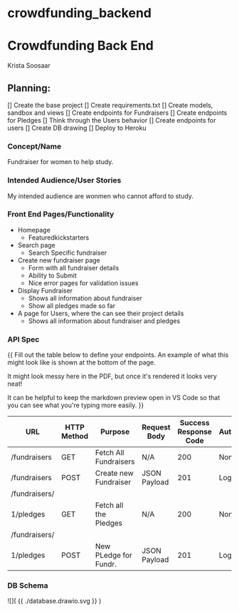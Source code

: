 # crowdfunding_backend

# Crowdfunding Back End

Krista Soosaar

## Planning:

[] Create the base project
[] Create requirements.txt
[] Create models, sandbox and views
[] Create endpoints for Fundraisers
[] Create endpoints for Pledges
[] Think through the Users behavior
[] Create endpoints for users
[] Create DB drawing
[] Deploy to Heroku

### Concept/Name

Fundraiser for women to help study.

### Intended Audience/User Stories

My intended audience are wonmen who cannot afford to study.

### Front End Pages/Functionality

- Homepage
  - Featuredkickstarters
- Search page
  - Search Specific fundraiser
- Create new fundraiser page
  - Form with all fundraiser details
  - Ability to Submit
  - Nice error pages for validation issues
- Display Fundraiser
  - Shows all information about fundraiser
  - Show all pledges made so far
- A page for Users, where the can see their project details
  - Shows all information about fundraiser and pledges

### API Spec

{{ Fill out the table below to define your endpoints. An example of what this might look like is shown at the bottom of the page.

It might look messy here in the PDF, but once it's rendered it looks very neat!

It can be helpful to keep the markdown preview open in VS Code so that you can see what you're typing more easily. }}

| URL           | HTTP Method | Purpose               | Request Body | Success Response Code | Authentication/Authorisation |
| ------------- | ----------- | --------------------- | ------------ | --------------------- | ---------------------------- |
| /fundraisers  | GET         | Fetch All Fundraisers | N/A          | 200                   | None                         |
| /fundraisers  | POST        | Create new Fundraiser | JSON Payload | 201                   | Logged in User               |
| /fundraisers/ |
| 1/pledges     | GET         | Fetch all the Pledges | N/A          | 200                   | None                         |
| /fundraisers/ |
| 1/pledges     | POST        | New PLedge for Fundr. | JSON Payload | 201                   | Logged in user               |

### DB Schema

![]( {{ ./database.drawio.svg }} )
